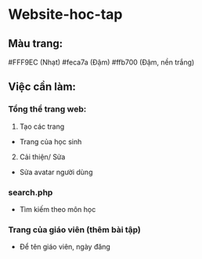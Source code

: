 # Website-hoc-tap

## Màu trang: 
#FFF9EC (Nhạt)
#feca7a (Đậm)
#ffb700 (Đậm, nền trắng)

## Việc cần làm:

### Tổng thể trang web:
1. Tạo các trang
- Trang của học sinh


2. Cải thiện/ Sửa
- Sửa avatar người dùng


### search.php
- Tìm kiếm theo môn học

### Trang của giáo viên (thêm bài tập)
- Để tên giáo viên, ngày đăng
